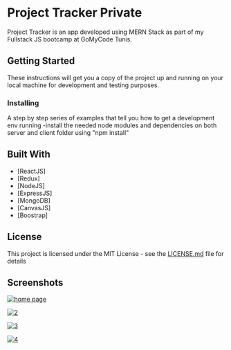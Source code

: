 # Project Tracker Private
Project Tracker is an app developed using MERN Stack as part of my Fullstack JS bootcamp at GoMyCode Tunis.

## Getting Started

These instructions will get you a copy of the project up and running on your local machine for development and testing purposes.

### Installing

A step by step series of examples that tell you how to get a development env running
-install the needed node modules and dependencies on both server and client folder using "npm install"

## Built With

* [ReactJS]
* [Redux]
* [NodeJS]
* [ExpressJS]
* [MongoDB]
* [CanvasJS]
* [Boostrap]

## License

This project is licensed under the MIT License - see the [LICENSE.md](LICENSE.md) file for details

## Screenshots
<a href="https://ibb.co/tHCS6CC"><img src="https://i.ibb.co/qD1z811/Image-1.png" alt="home page" border="0" /></a>

<a href="https://ibb.co/NYQQ78w"><img src="https://i.ibb.co/x5PP3pV/2.png" alt="2" border="0" /></a>

<a href="https://ibb.co/ysFF8f6"><img src="https://i.ibb.co/2K33jnv/3.png" alt="3" border="0" /></a>

<a href="https://ibb.co/vJ6ZYp0"><img src="https://i.ibb.co/brMzJTc/4.png" alt="4" border="0" /></a>
